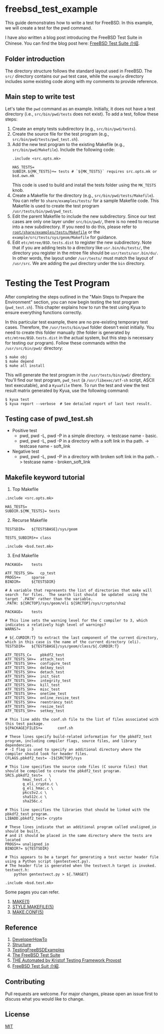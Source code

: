 # freebsd_test_example

This guide demonstrates how to write a test for FreeBSD. In this example, we will create a test for the pwd command.

I have also written a blog post introducing the FreeBSD Test Suite in Chinese. You can find the blog post here: [FreeBSD Test Suite 介绍](https://cozy-kola.medium.com/freebsd-kernel-unit-test-e21be1ab2b3a).

## Folder introduction

The directory structure follows the standard layout used in FreeBSD. The `src/` directory contains our `pwd` test case, while the `example` directory includes some existing code along with my comments to provide reference.


## Main step to write test

Let's take the `pwd` command as an example. Initially, it does not have a test directory (i.e., `src/bin/pwd/tests` does not exist). To add a test, follow these steps:

1. Create an empty tests subdirectory (e.g., `src/bin/pwd/tests`).
2. Create the source file for the test program (e.g., `src/bin/pwd/tests/pwd_test.sh`).
3. Add the new test program to the existing Makefile (e.g., `src/bin/pwd/Makefile`). Include the following code:
    ```
    .include <src.opts.mk>

    HAS_TESTS=
    SUBDIR.${MK_TESTS}+= tests # `${MK_TESTS}` requires src.opts.mk or bsd.own.mk
    ```
    This code is used to build and install the tests folder using the `MK_TESTS` knob.
4. Create a Makefile for the directory (e.g., `src/bin/pwd/tests/Makefile`). You can refer to `share/examples/tests/` for a sample Makefile code. This Makefile is used to create the test program `/usr/tests/bin/pwd/pwd_test`.
5. Edit the parent Makefile to include the new subdirectory. Since our test cases are only one layer under `src/bin/pwd/`, there is no need to recurse into a new subdirectory. If you need to do this, please refer to [`root/share/examples/tests/Makefile`](https://cgit.freebsd.org/src/tree/share/examples/tests/Makefile) or the `example/src/tests/sys/geom/Makefile` for guidance.
6. Edit `etc/mtree/BSD.tests.dist` to register the new subdirectory. Note that if you are adding tests to a directory like `usr.bin/du/tests/`, the directory you register in the mtree file should be `usr/tests/usr.bin/du/`. In other words, the layout under `/usr/tests/` must match the layout of `/usr/src`. We are adding the `pwd` directory under the `bin` directory.

# Testing the Test Program

After completing the steps outlined in the "Main Steps to Prepare the Environment" section, you can now begin testing the test program (`pwd_test.sh`). This chapter explains how to run the test using Kyua to ensure everything functions correctly.

In this particular test example, there are no pre-existing temporary test cases. Therefore, the `/usr/tests/bin/pwd` folder doesn't exist initially. You need to create this folder manually (the folder is generated by `etc/mtree/BSD.tests.dist` in the actual system, but this step is necessary for testing our program). Follow these commands within the `/usr/src/bin/pwd/` directory:

```
$ make obj
$ make depend
$ make all install
```

This will generate the test program in the `/usr/tests/bin/pwd/` directory. You'll find our test program, `pwd_test` (a `/usr/libexec/atf-sh` script, ASCII text executable), and a `Kyuafile` there. To run the test and view the test result matrix generated by Kyua, use the following command:

```
$ kyua test
$ kyua report --verbose  # See detailed report of last test result.
```

## Testing case of pwd_test.sh

* Positive test
    * pwd, pwd -L, pwd -P in a simple directory. -> testcase name - basic.
    * pwd, pwd -L, pwd -P in a directory with a soft link in tha path. -> testcase name - soft_link
* Negative test
  * pwd, pwd -L, pwd -P in a directory with broken soft link in tha path. -> testcase name - broken_soft_link

## Makefile keyword tutorial
1. Top Makefile
```
.include <src.opts.mk>

HAS_TESTS=
SUBDIR.${MK_TESTS}=	tests
```


2. Recurse Makefile
```
TESTSDIR=	${TESTSBASE}/sys/geom

TESTS_SUBDIRS+=	class

.include <bsd.test.mk>
```

3. End Makefile
```
PACKAGE=	tests

ATF_TESTS_SH=	cp_test
PROGS+=		sparse
BINDIR=		${TESTSDIR}
```

```
# A variable that represents the list of directories that make will search	for files.  The	search list should  be updated	using the target `.PATH' rather	than the variable.
.PATH: ${SRCTOP}/sys/geom/eli ${SRCTOP}/sys/crypto/sha2

PACKAGE=	tests

# This line sets the warning level for the C compiler to 3, which indicates a relatively high level of warnings?
WARNS?=		3

# ${.CURDIR:T} to extract the last component of the current directory, which in this case is the name of the current directory (eli).
TESTSDIR=	${TESTSBASE}/sys/geom/class/${.CURDIR:T}

ATF_TESTS_C=	pbkdf2_test
ATF_TESTS_SH+=	attach_test
ATF_TESTS_SH+=	configure_test
ATF_TESTS_SH+=	delkey_test
ATF_TESTS_SH+=	detach_test
ATF_TESTS_SH+=	init_test
ATF_TESTS_SH+=	integrity_test
ATF_TESTS_SH+=	kill_test
ATF_TESTS_SH+=	misc_test
ATF_TESTS_SH+=	onetime_test
ATF_TESTS_SH+=	online_resize_test
ATF_TESTS_SH+=	reentrancy_test
ATF_TESTS_SH+=	resize_test
ATF_TESTS_SH+=	setkey_test

# This line adds the conf.sh file to the list of files associated with this test package.
${PACKAGE}FILES+=		conf.sh

# These lines specify build-related information for the pbkdf2_test program, including compiler flags, source files, and library dependencies.
# -I flag is used to specify an additional directory where the compiler should look for header files.
CFLAGS.pbkdf2_test=	-I${SRCTOP}/sys

# This line specifies the source code files (C source files) that should be compiled to create the pbkdf2_test program.
SRCS.pbkdf2_test=	\
		hmac_test.c \
		g_eli_crypto.c \
		g_eli_hmac.c \
		pkcs5v2.c \
		sha512c.c \
		sha256c.c

# This line specifies the libraries that should be linked with the pbkdf2_test program.
LIBADD.pbkdf2_test= crypto

# These lines indicate that an additional program called unaligned_io should be built,
# and it should be placed in the same directory where the tests are located 
PROGS+= unaligned_io
BINDIR?= ${TESTSDIR}

# This appears to be a target for generating a test vector header file using a Python script (gentestvect.py).
# The header file is generated when the testvect.h target is invoked.
testvect.h:
	python gentestvect.py > ${.TARGET}

.include <bsd.test.mk>
```

Some pages you can refer.

1. [MAKE(1)](https://man.freebsd.org/cgi/man.cgi?query=make&apropos=0&sektion=1&manpath=FreeBSD+15.0-CURRENT&arch=default&format=html)
2. [STYLE.MAKEFILE(5)](https://man.freebsd.org/cgi/man.cgi?query=style.Makefile&sektion=5&format=html)
3. [MAKE.CONF(5)](https://man.freebsd.org/cgi/man.cgi?query=make.conf&apropos=0&sektion=5&manpath=FreeBSD+15.0-CURRENT&arch=default&format=html)

## Reference

1. [DeveloperHowTo](https://wiki.freebsd.org/TestSuite/DeveloperHowTo)
2. [Structure](https://wiki.freebsd.org/TestSuite/Structure)
3. [TestingFreeBSDExamples](https://wiki.freebsd.org/TestingFreeBSDExamples)
4. [The FreeBSD Test Suite](https://www.youtube.com/watch?v=nf-bFeKaZsY)
5. [THE Automated by Kristof Testing Framework Provost](https://freebsdfoundation.org/wp-content/uploads/2019/05/The-Automated-Testing-Framework.pdf)
6. [FreeBSD Test Suit 介紹](https://cozy-kola.medium.com/freebsd-kernel-unit-test-e21be1ab2b3a).


## Contributing

Pull requests are welcome. For major changes, please open an issue first
to discuss what you would like to change.

## License

[MIT](https://choosealicense.com/licenses/mit/)